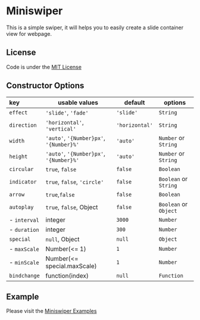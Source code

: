 # Miniswiper

This is a simple swiper, it will helps you to easily create a slide container view for webpage.


## License

Code is under the [MIT License](https://github.com/miniswiper/miniswiper/blob/master/LICENSE)


## Constructor Options

|key|usable values|default|options|
|:---|---|---|---|
|`effect`|`'slide'`, `'fade'`|`'slide'`|`String`|
|`direction`|`'horizontal'`, `'vertical'`|`'horizontal'`|`String`|
|`width`|`'auto'`, `'{Number}px'`, `'{Number}%'`|`'auto'`|`Number` or `String`|
|`height`|`'auto'`, `'{Number}px'`, `'{Number}%'`|`'auto'`|`Number` or `String`|
|`circular`|`true`, `false`|`false`|`Boolean`|
|`indicator`|`true`, `false`, `'circle'`|`false`|`Boolean` or `String`|
|`arrow`|`true`,`false`|`false`|`Boolean`|
|`autoplay`|`true`, `false`, Object|`false`|`Boolean` or `Object`|
|- `interval`|integer|`3000`|`Number`|
|- `duration`|integer|`300`|`Number`|
|`special`|`null`, Object|`null`|`Object`|
|- `maxScale`|Number(<= 1)|`1`|`Number`|
|- `minScale`|Number(<= special.maxScale)|`1`|`Number`|
|`bindchange`|function(index)|`null`|`Function`|


## Example

Please visit the [Miniswiper Examples](https://miniswiper.github.io/miniswiper/example/index.html)
